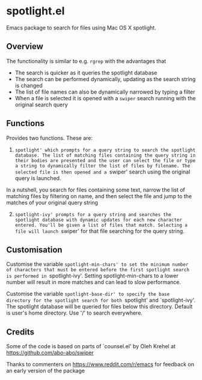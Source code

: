 # spotlight.el
Emacs package to search for files using Mac OS X spotlight.

## Overview
The functionality is similar to e.g. `rgrep` with the advantages that

- The search is quicker as it queries the spotlight database
- The search can be performed dynamically, updating as the search
string is changed
- The list of file names can also be dynamically narrowed by typing a
filter
- When a file is selected it is opened with a `swiper` search running
with the original search query

## Functions
Provides two functions. These are:

1. `spotlight' which prompts for a query string to search the
spotlight database. The list of matching files containing the query
string in their bodies are presented and the user can select the file
or type a string to dynamically filter the list of files by filename.
The selected file is then opened and a `swiper' search using the
original query is launched.

In a nutshell, you search for files containing some text, narrow
the list of matching files by filtering on name, and then select
the file and jump to the matches of your original query string

2. `spotlight-ivy' prompts for a query string and searches the
spotlight database with dynamic updates for each new character
entered. You'll be given a list of files that match. Selecting a
file will launch `swiper' for that file searching for the query
string.

## Customisation
Customise the variable `spotlight-min-chars' to set the minimum
number of characters that must be entered before the first
spotlight search is performed in `spotlight-ivy'. Setting
spotlight-min-chars to a lower number will result in more matches
and can lead to slow performance.

Customise the variable `spotlight-base-dir' to specify the base
directory for the spotlight search for both `spotlight' and
`spotlight-ivy'. The spotlight database will be queried for files
below this directory. Default is user's home directory. Use '/' to
search everywhere.


## Credits
Some of the code is based on parts of `counsel.el' by Oleh Krehel
at https://github.com/abo-abo/swiper

Thanks to commenters on https://www.reddit.com/r/emacs for feedback
on an early version of the package
